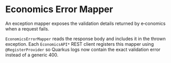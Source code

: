 # Economics Error Mapper

An exception mapper exposes the validation details returned by e‑conomics when a request fails.

`EconomicsErrorMapper` reads the response body and includes it in the thrown exception. Each `EconomicsAPI*` REST client registers this mapper using `@RegisterProvider` so Quarkus logs now contain the exact validation error instead of a generic 400.
